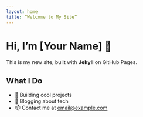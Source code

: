 ```yaml
---
layout: home
title: “Welcome to My Site”
---
```


# Hi, I’m [Your Name] 👋

This is my new site, built with **Jekyll** on GitHub Pages.  

## What I Do
- 🚀 Building cool projects
- 📝 Blogging about tech
- 📫 Contact me at [email@example.com](mailto:email@example.com)
